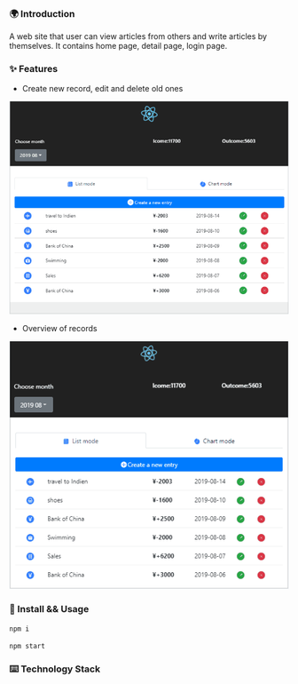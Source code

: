 ### 🌍 Introduction
A web site that user can view articles from others and write articles by themselves. It contains home page, detail page, login page.

### ✨ Features

- Create new record, edit and delete old ones

![image](https://github.com/liwang2019/lw-react/blob/master/lwaccount/public/gif/creatEditDelete.gif)

- Overview of records

![image](https://github.com/liwang2019/lw-react/blob/master/lwaccount/public/gif/overview.gif)

### 🔨 Install && Usage

`npm i`

`npm start`

### ⌨️ Technology Stack


